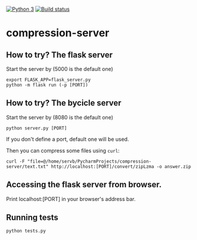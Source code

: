 [![Python 3](https://img.shields.io/badge/python-3-blue.svg)](https://www.python.org/download/releases/2.7.7/)
[![Build status](https://github.com/SerVB/compression-server/workflows/tests/badge.svg)](https://github.com/SerVB/compression-server/actions)
# compression-server
## How to try? The flask server
Start the server by (5000 is the default one)
```shell script
export FLASK_APP=flask_server.py
python -m flask run (-p [PORT])
```
## How to try? The bycicle server
Start the server by (8080 is the default one)
```shell script
python server.py [PORT]
```

If you don't define a port, default one will be used.

Then you can compress some files using `curl`:
```shell script
curl -F "file=@/home/servb/PycharmProjects/compression-server/text.txt" http://localhost:[PORT]/convert/zipLzma -o answer.zip
```

## Accessing the flask server from browser.
Print localhost:[PORT] in your browser's address bar.

## Running tests
```shell script
python tests.py
```
